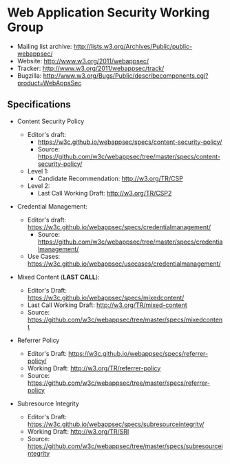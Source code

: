 Web Application Security Working Group
======================================

* Mailing list archive: <http://lists.w3.org/Archives/Public/public-webappsec/>
* Website: <http://www.w3.org/2011/webappsec/>
* Tracker: <http://www.w3.org/2011/webappsec/track/>
* Bugzilla: <http://www.w3.org/Bugs/Public/describecomponents.cgi?product=WebAppsSec>

## Specifications

* Content Security Policy
    * Editor's draft:
        * <https://w3c.github.io/webappsec/specs/content-security-policy/>
        * Source: <https://github.com/w3c/webappsec/tree/master/specs/content-security-policy/>
    * Level 1:
        * Candidate Recommendation: <http://w3.org/TR/CSP>
    * Level 2:
        * Last Call Working Draft: <http://w3.org/TR/CSP2>

* Credential Management:
    * Editor's draft: <https://w3c.github.io/webappsec/specs/credentialmanagement/>
        * Source: <https://github.com/w3c/webappsec/tree/master/specs/credentialmanagement/>
    * Use Cases: <https://w3c.github.io/webappsec/usecases/credentialmanagement/>

* Mixed Content (**LAST CALL**):
    * Editor's Draft: <https://w3c.github.io/webappsec/specs/mixedcontent/>
    * Last Call Working Draft: <http://w3.org/TR/mixed-content>
    * Source: <https://github.com/w3c/webappsec/tree/master/specs/mixedcontent>

* Referrer Policy
    * Editor's Draft: <https://w3c.github.io/webappsec/specs/referrer-policy/>
    * Working Draft: <http://w3.org/TR/referrer-policy>
    * Source: <https://github.com/w3c/webappsec/tree/master/specs/referrer-policy>

* Subresource Integrity
    * Editor's Draft: <https://w3c.github.io/webappsec/specs/subresourceintegrity/>
    * Working Draft: <http://w3.org/TR/SRI>
    * Source: <https://github.com/w3c/webappsec/tree/master/specs/subresourceintegrity>
